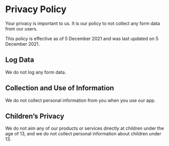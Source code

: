 # Privacy Policy
Your privacy is important to us. It is our policy to not collect any form data from our users.

This policy is effective as of 5 December 2021 and was last updated on 5 December 2021.

## Log Data
We do not log any form data.

## Collection and Use of Information
We do not collect personal information from you when you use our app.

## Children’s Privacy
We do not aim any of our products or services directly at children under the age of 13, and we do not collect personal information about children under 13.
